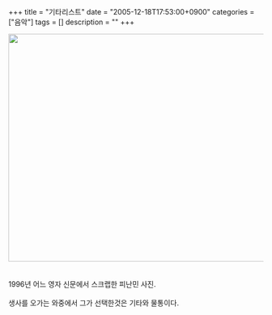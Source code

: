 +++
title = "기타리스트"
date = "2005-12-18T17:53:00+0900"
categories = ["음악"]
tags = []
description = ""
+++
<span class="copyright_entry" style="display:block;" title="기타리스트@@**@@http://shed.egloos.com/1209275"></span>
<div style="text-align:center">
 <img class="image_mid" border="0" onmouseover="this.style.cursor='pointer'" alt="" src="/attachment/1209275_1.jpg" width="600" height="450" onclick="Control.Modal.openDialog(this, event, 'http://pds1.egloos.com/pds/1/200512/18/82/a0003782_17514718.jpg', 1496, 1122);">
</div>
<br>
<br>1996년 어느 영자 신문에서 스크랩한 피난민 사진.
<br>
<br>생사를 오가는 와중에서 그가 선택한것은 기타와 물통이다.
<br> 
<!--
       <rdf:RDF xmlns:rdf="http://www.w3.org/1999/02/22-rdf-syntax-ns#"
		    xmlns:dc="http://purl.org/dc/elements/1.1/"
		    xmlns:trackback="http://madskills.com/public/xml/rss/module/trackback/">
       <rdf:Description
	        rdf:about="http://shed.egloos.com/1209275"
	        dc:identifier="http://shed.egloos.com/1209275"
	        dc:title="기타리스트"
	        trackback:ping="http://shed.egloos.com/tb/1209275"/>
       </rdf:RDF>
       -->

<ul></ul>